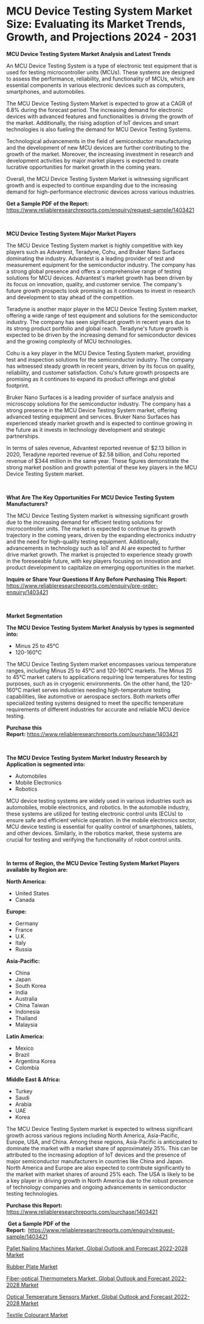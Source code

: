 <p><h1>MCU Device Testing System Market Size: Evaluating its Market Trends, Growth, and Projections 2024 - 2031</h1></p><p><strong>MCU Device Testing System Market Analysis and Latest Trends</strong></p>
<p><p>An MCU Device Testing System is a type of electronic test equipment that is used for testing microcontroller units (MCUs). These systems are designed to assess the performance, reliability, and functionality of MCUs, which are essential components in various electronic devices such as computers, smartphones, and automobiles.</p><p>The MCU Device Testing System Market is expected to grow at a CAGR of 6.8% during the forecast period. The increasing demand for electronic devices with advanced features and functionalities is driving the growth of the market. Additionally, the rising adoption of IoT devices and smart technologies is also fueling the demand for MCU Device Testing Systems.</p><p>Technological advancements in the field of semiconductor manufacturing and the development of new MCU devices are further contributing to the growth of the market. Moreover, the increasing investment in research and development activities by major market players is expected to create lucrative opportunities for market growth in the coming years.</p><p>Overall, the MCU Device Testing System Market is witnessing significant growth and is expected to continue expanding due to the increasing demand for high-performance electronic devices across various industries.</p></p>
<p><strong>Get a Sample PDF of the Report:&nbsp;</strong> <a href="https://www.reliableresearchreports.com/enquiry/request-sample/1403421">https://www.reliableresearchreports.com/enquiry/request-sample/1403421</a></p>
<p>&nbsp;</p>
<p><strong>MCU Device Testing System Major Market Players</strong></p>
<p><p>The MCU Device Testing System market is highly competitive with key players such as Advantest, Teradyne, Cohu, and Bruker Nano Surfaces dominating the industry. Advantest is a leading provider of test and measurement equipment for the semiconductor industry. The company has a strong global presence and offers a comprehensive range of testing solutions for MCU devices. Advantest's market growth has been driven by its focus on innovation, quality, and customer service. The company's future growth prospects look promising as it continues to invest in research and development to stay ahead of the competition.</p><p>Teradyne is another major player in the MCU Device Testing System market, offering a wide range of test equipment and solutions for the semiconductor industry. The company has seen significant growth in recent years due to its strong product portfolio and global reach. Teradyne's future growth is expected to be driven by the increasing demand for semiconductor devices and the growing complexity of MCU technologies.</p><p>Cohu is a key player in the MCU Device Testing System market, providing test and inspection solutions for the semiconductor industry. The company has witnessed steady growth in recent years, driven by its focus on quality, reliability, and customer satisfaction. Cohu's future growth prospects are promising as it continues to expand its product offerings and global footprint.</p><p>Bruker Nano Surfaces is a leading provider of surface analysis and microscopy solutions for the semiconductor industry. The company has a strong presence in the MCU Device Testing System market, offering advanced testing equipment and services. Bruker Nano Surfaces has experienced steady market growth and is expected to continue growing in the future as it invests in technology development and strategic partnerships.</p><p>In terms of sales revenue, Advantest reported revenue of $2.13 billion in 2020, Teradyne reported revenue of $2.58 billion, and Cohu reported revenue of $344 million in the same year. These figures demonstrate the strong market position and growth potential of these key players in the MCU Device Testing System market.</p></p>
<p>&nbsp;</p>
<p><strong>What Are The Key Opportunities For MCU Device Testing System Manufacturers?</strong></p>
<p><p>The MCU Device Testing System market is witnessing significant growth due to the increasing demand for efficient testing solutions for microcontroller units. The market is expected to continue its growth trajectory in the coming years, driven by the expanding electronics industry and the need for high-quality testing equipment. Additionally, advancements in technology such as IoT and AI are expected to further drive market growth. The market is projected to experience steady growth in the foreseeable future, with key players focusing on innovation and product development to capitalize on emerging opportunities in the market.</p></p>
<p><strong>Inquire or Share Your Questions If Any Before Purchasing This Report:</strong> <a href="https://www.reliableresearchreports.com/enquiry/pre-order-enquiry/1403421">https://www.reliableresearchreports.com/enquiry/pre-order-enquiry/1403421</a></p>
<p>&nbsp;</p>
<p><strong>Market Segmentation</strong></p>
<p><strong>The MCU Device Testing System Market Analysis by types is segmented into:</strong></p>
<p><ul><li>Minus 25 to 45℃</li><li>120-160℃</li></ul></p>
<p><p>The MCU Device Testing System market encompasses various temperature ranges, including Minus 25 to 45℃ and 120-160℃ markets. The Minus 25 to 45℃ market caters to applications requiring low temperatures for testing purposes, such as in cryogenic environments. On the other hand, the 120-160℃ market serves industries needing high-temperature testing capabilities, like automotive or aerospace sectors. Both markets offer specialized testing systems designed to meet the specific temperature requirements of different industries for accurate and reliable MCU device testing.</p></p>
<p><strong>Purchase this Report:&nbsp;</strong><a href="https://www.reliableresearchreports.com/purchase/1403421">https://www.reliableresearchreports.com/purchase/1403421</a></p>
<p>&nbsp;</p>
<p><strong>The MCU Device Testing System Market Industry Research by Application is segmented into:</strong></p>
<p><ul><li>Automobiles</li><li>Mobile Electronics</li><li>Robotics</li></ul></p>
<p><p>MCU device testing systems are widely used in various industries such as automobiles, mobile electronics, and robotics. In the automobile industry, these systems are utilized for testing electronic control units (ECUs) to ensure safe and efficient vehicle operation. In the mobile electronics sector, MCU device testing is essential for quality control of smartphones, tablets, and other devices. Similarly, in the robotics market, these systems are crucial for testing and verifying the functionality of robot control units.</p></p>
<p>&nbsp;</p>
<p><strong>In terms of Region, the MCU Device Testing System Market Players available by Region are:</strong></p>
<p>
    <p> <strong> North America: </strong>
        <ul>
            <li>United States</li>
            <li>Canada</li>
        </ul>
        </p> 
    <p> <strong> Europe: </strong>
        <ul>
            <li>Germany</li>
            <li>France</li>
            <li>U.K.</li>
            <li>Italy</li>
            <li>Russia</li>
        </ul>
        </p> 
    <p> <strong> Asia-Pacific: </strong>
        <ul>
            <li>China</li>
            <li>Japan</li>
            <li>South Korea</li>
            <li>India</li>
            <li>Australia</li>
            <li>China Taiwan</li>
            <li>Indonesia</li>
            <li>Thailand</li>
            <li>Malaysia</li>
        </ul>
        </p> 
    <p> <strong> Latin America: </strong>
        <ul>
            <li>Mexico</li>
            <li>Brazil</li>
            <li>Argentina Korea</li>
            <li>Colombia</li>
        </ul>
        </p> 
    <p> <strong> Middle East & Africa: </strong>
        <ul>
            <li>Turkey</li>
            <li>Saudi</li>
            <li>Arabia</li>
            <li>UAE</li>
            <li>Korea</li>
        </ul>
    </p>
    </p>
<p><p>The MCU Device Testing System market is expected to witness significant growth across various regions including North America, Asia-Pacific, Europe, USA, and China. Among these regions, Asia-Pacific is anticipated to dominate the market with a market share of approximately 35%. This can be attributed to the increasing adoption of IoT devices and the presence of major semiconductor manufacturers in countries like China and Japan. North America and Europe are also expected to contribute significantly to the market with market shares of around 25% each. The USA is likely to be a key player in driving growth in North America due to the robust presence of technology companies and ongoing advancements in semiconductor testing technologies.</p></p>
<p><strong>Purchase this Report: </strong><a href="https://www.reliableresearchreports.com/purchase/1403421">https://www.reliableresearchreports.com/purchase/1403421</a></p>
<p>&nbsp;<strong>Get a Sample PDF of the Report:&nbsp;&nbsp;</strong><a href="https://www.reliableresearchreports.com/enquiry/request-sample/1403421">https://www.reliableresearchreports.com/enquiry/request-sample/1403421</a></p>
<p><strong></strong></p>
<p><p><a href="https://extreme-scabiosa-c81.notion.site/Pallet-Nailing-Machines-Market-Global-Outlook-and-Forecast-2022-2028-Market-Challenges-Opportunit-cd9befe0011b411bbc2020376b90fce1">Pallet Nailing Machines Market, Global Outlook and Forecast 2022-2028 Market</a></p><p><a href="https://view.publitas.com/reportprime-1/rubber-plate-market-research-report-the-key-to-successful-business-strategy-forecasted-for-period-from-2024-2031/">Rubber Plate Market</a></p><p><a href="https://funky-papaya-cf4.notion.site/Fiber-optical-Thermometers-Market-Global-Outlook-and-Forecast-2022-2028-Market-Growth-Market-Trend-312eb23e65ad4dd99f4d247f97e5e726">Fiber-optical Thermometers Market, Global Outlook and Forecast 2022-2028 Market</a></p><p><a href="https://summer-dogwood-3e9.notion.site/Optical-Temperature-Sensors-Market-Global-Outlook-and-Forecast-2022-2028-Market-Size-and-Examines--a47b445fce5b4e9081acd3a1de8d0361">Optical Temperature Sensors Market, Global Outlook and Forecast 2022-2028 Market</a></p><p><a href="https://view.publitas.com/reportprime-1/textile-colourant-market-size-and-growth-market-segmentation-regional-and-country-breakdowns-and-market-trends-for-period-from-2024-2031/">Textile Colourant Market</a></p></p>
